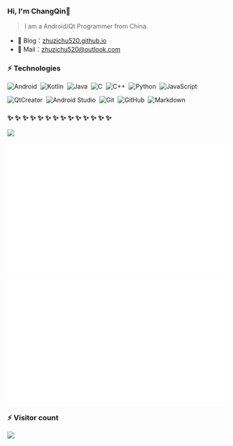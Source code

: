 ### Hi, I'm ChangQin👋
>I am a Android/Qt Programmer from China.

- 🏡 Blog：<a href="https://zhuzichu520.github.io/" target="_blank">zhuzichu520.github.io</a>
- 💬 Mail：[zhuzichu520@outlook.com](zhuzichu520@outlook.com)

### ⚡ Technologies  

![Android](https://img.shields.io/badge/Android-24292e?style=flat-square&logo=Android&labelColor=24292e&color=474d56)&nbsp;
![Kotlin](https://img.shields.io/badge/language-kotlin-%23A97BFF)&nbsp;
![Java](https://img.shields.io/badge/language-java-%23B07219)&nbsp;
![C](https://img.shields.io/badge/language-c-%24F34B7D)&nbsp;
![C++](https://img.shields.io/badge/language-c%2B%2B-%23F34B7D)&nbsp;
![Python](https://img.shields.io/badge/language-Python-%23F34B6D)&nbsp;
![JavaScript](https://img.shields.io/badge/language-javascript-%23EFDA4D)&nbsp;

![QtCreator](https://img.shields.io/badge/QtCreator-24292e?style=flat-square&logo=Qt)&nbsp;
![Android Studio](https://img.shields.io/badge/Android%20Studio-24292e?style=flat-square&logo=Android)&nbsp;
![Git](https://img.shields.io/badge/Git-24292e?style=flat-square&logo=git)&nbsp;
![GitHub](https://img.shields.io/badge/GitHub-24292e?style=flat-square&logo=github)&nbsp;
![Markdown](https://img.shields.io/badge/Markdown-24292e?style=flat-square&logo=markdown)&nbsp;

###  ✨ ✨ ✨ ✨ ✨ ✨ ✨ ✨ ✨ ✨ ✨ ✨ ✨ ✨ 

![](https://github-readme-stats-eight-theta.vercel.app/api?username=zhuzichu520&hide_border=true&show_icons=true&theme=bear&include_all_commits=true&count_private=true)

![](https://raw.githubusercontent.com/zhuzichu520/github-stats-transparent/output/generated/overview.svg)
![](https://raw.githubusercontent.com/zhuzichu520/github-stats-transparent/output/generated/languages.svg)

### ⚡ Visitor count
![](https://profile-counter.glitch.me/MrChangQin/count.svg)
